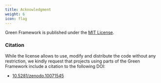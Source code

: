 ```yaml
---
title: Acknowledgment
weight: 6
icon: flag
---
```


Green Framework is published under the [MIT License](https://opensource.org/license/mit/).

### Citation

While the license allows to use, modify and distribute the code without any restriction, we kindly request 
that projects using parts of the Green Framework include a citation to the following DOI:

   - [10.5281/zenodo.10071545](https://zenodo.org/doi/10.5281/zenodo.10071545)

